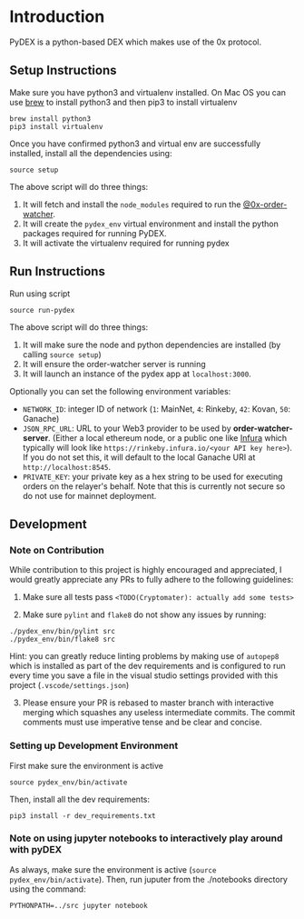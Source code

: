 Introduction
=============
PyDEX is a python-based DEX which makes use of the 0x protocol.

Setup Instructions
------------------
Make sure you have python3 and virtualenv installed. On Mac OS you can use [brew](https://brew.sh/) to install python3 and then pip3 to install virtualenv
```
brew install python3
pip3 install virtualenv
```
Once you have confirmed python3 and virtual env are successfully installed, install all the dependencies using:
```
source setup
```

The above script will do three things:
1. It will fetch and install the `node_modules` required to run the [@0x-order-watcher](https://github.com/0xProject/0x-monorepo/tree/development/packages/order-watcher). 
2. It will create the `pydex_env` virtual environment and install the python packages required for running PyDEX.
3. It will activate the virtualenv required for running pydex


Run Instructions
----------------
Run using script 

```
source run-pydex
```

The above script will do three things:

1. It will make sure the node and python dependencies are installed (by calling `source setup`)
2. It will ensure the order-watcher server is running
3. It will launch an instance of the pydex app at `localhost:3000`.

Optionally you can set the following environment variables:

* `NETWORK_ID`: integer ID of network (`1`: MainNet, `4`: Rinkeby, `42`: Kovan, `50`: Ganache)
* `JSON_RPC_URL`: URL to your Web3 provider to be used by **order-watcher-server**. (Either a local ethereum node, or a public one like [Infura](https://infura.io) which typically will look like `https://rinkeby.infura.io/<your API key here>`). If you do not set this, it will default to the local Ganache URI at `http://localhost:8545`.
* `PRIVATE_KEY`: your private key as a hex string to be used for executing orders on the relayer's behalf. Note that this is currently not secure so do not use for mainnet deployment.


Development 
-----------
### Note on Contribution
While contribution to this project is highly encouraged and appreciated, I would greatly appreciate any PRs to fully adhere to the following guidelines:

1. Make sure all tests pass `<TODO(Cryptomater): actually add some tests>`

2. Make sure `pylint` and `flake8` do not show any issues by running:
```
./pydex_env/bin/pylint src
./pydex_env/bin/flake8 src
```

Hint: you can greatly reduce linting problems by making use of `autopep8` which is installed as part of the dev requirements and is configured to run every time you save a file in the visual studio settings provided with this project (`.vscode/settings.json`)

3. Please ensure your PR is rebased to master branch with interactive merging which squashes any useless intermediate commits. The commit comments must use imperative tense and be clear and concise.


### Setting up Development Environment
First make sure the environment is active
```
source pydex_env/bin/activate
```
Then, install all the dev requirements:
```
pip3 install -r dev_requirements.txt
```


### Note on using jupyter notebooks to interactively play around with pyDEX
As always, make sure the environment is active (`source pydex_env/bin/activate`). Then, run juputer from the ./notebooks directory using the command:
```
PYTHONPATH=../src jupyter notebook
```